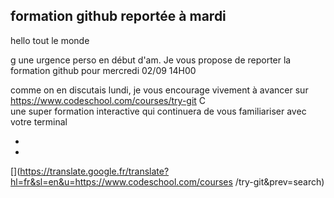 ## formation github reportée à mardi



hello tout le monde  
  
g une urgence perso en début d'am. Je vous propose de reporter la formation
github pour mercredi 02/09 14H00  
  
comme on en discutais lundi, je vous encourage vivement à avancer sur
<https://www.codeschool.com/courses/try-git> C  
une super formation interactive qui continuera de vous familiariser avec votre
terminal

[](https://www.google.fr/search?q=try+git+codeschool&oq=try+git+codeschool&aqs=chrome..69i57j69i65l2.4279j0j7&sourceid=chrome&es_sm=119&ie=UTF-8#)

  * [](http://webcache.googleusercontent.com/search?q=cache:b4z-RplrXFoJ:https://www.codeschool.com/courses/try-git+&cd=1&hl=fr&ct=clnk&gl=fr)
  * [](https://www.google.fr/search?es_sm=119&q=related:https://www.codeschool.com/courses/try-git+try+git+codeschool&tbo=1&sa=X&ved=0CCYQHzAAahUKEwjN78vRrcvHAhXJlxoKHeu4CY4)

[](https://translate.google.fr/translate?hl=fr&sl=en&u=https://www.codeschool.com/courses
/try-git&prev=search)




